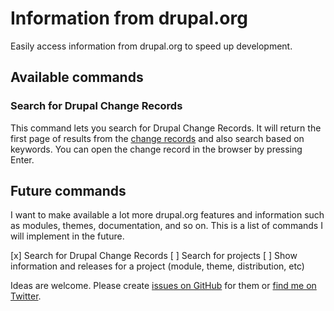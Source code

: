 # Information from drupal.org

Easily access information from drupal.org to speed up development.

## Available commands

### Search for Drupal Change Records

This command lets you search for Drupal Change Records. It will return the first page of results from the [change records](https://www.drupal.org/list-changes/drupal) and also search based on keywords. You can open the change record in the browser by pressing Enter.

## Future commands

I want to make available a lot more drupal.org features and information such as modules, themes, documentation, and so on. This is a list of commands I will implement in the future.

[x] Search for Drupal Change Records
[ ] Search for projects
[ ] Show information and releases for a project (module, theme, distribution, etc)

Ideas are welcome. Please create [issues on GitHub](https://github.com/hussainweb/raycast-drupal-org/issues) for them or [find me on Twitter](https://twitter.com/hussainweb).
